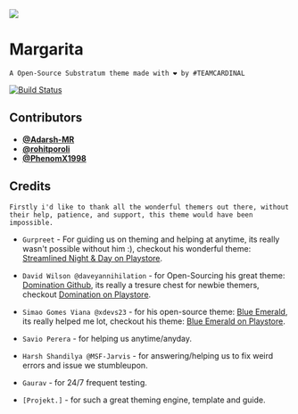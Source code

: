 <img src="https://github.com/Citrus-CAF/packages_apps_Margarita/raw/n7x/app/src/main/res/mipmap-xxxhdpi/ic_launcher.png">

# Margarita

``
A Open-Source Substratum theme made with ❤️ by #TEAMCARDINAL
``

[![Build Status](https://travis-ci.org/Citrus-CAF/packages_apps_Margarita.svg?branch=n7x)](https://travis-ci.org/Citrus-CAF/packages_apps_Margarita)

## Contributors
- **[@Adarsh-MR](https://github.com/Adarsh-MR)**
- **[@rohitporoli](https://github.com/rohitporoli)**
- **[@PhenomX1998](https://github.com/PhenomX1998)**

## Credits

``
Firstly i'd like to thank all the wonderful themers out there, without their help, patience, and support, this theme would have been impossible.
``

- `Gurpreet` - For guiding us on theming and helping at anytime, its really wasn't possible without him :), checkout his wonderful theme: [Streamlined Night & Day on Playstore](https://play.google.com/store/apps/details?id=snn.streamlined.night).

- `David Wilson @daveyannihilation` - for Open-Sourcing  his great theme: [Domination Github](https://github.com/daveyannihilation/Domination), its really a tresure chest for newbie themers,
  checkout [Domination on Playstore](https://play.google.com/store/apps/details?id=com.annihilation.dominationdonate).

- `Simao Gomes Viana @xdevs23` - for his open-source theme: [Blue Emerald](https://github.com/xdevs23/BluEmerald), its really helped me lot, checkout his theme: [Blue Emerald on Playstore](https://play.google.com/store/apps/details?id=io.xdevs23.theme.bluemerald.cm).

- `Savio Perera` - for helping us anytime/anyday.

- `Harsh Shandilya @MSF-Jarvis` - for answering/helping us to fix weird errors and issue we stumbleupon.

- `Gaurav` - for 24/7 frequent testing.

- `[Projekt.]` - for such a great theming engine, template and guide.
